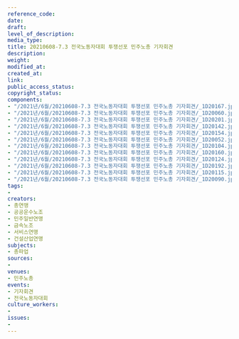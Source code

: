 ```yaml
---
reference_code: 
date: 
draft: 
level_of_description: 
media_type: 
title: 20210608-7.3 전국노동자대회 투쟁선포 민주노총 기자회견
description: 
weight: 
modified_at: 
created_at: 
link: 
public_access_status: 
copyright_status: 
components:
- "/2021년/6월/20210608-7.3 전국노동자대회 투쟁선포 민주노총 기자회견/_1D20167.jpg"
- "/2021년/6월/20210608-7.3 전국노동자대회 투쟁선포 민주노총 기자회견/_1D20060.jpg"
- "/2021년/6월/20210608-7.3 전국노동자대회 투쟁선포 민주노총 기자회견/_1D20201.jpg"
- "/2021년/6월/20210608-7.3 전국노동자대회 투쟁선포 민주노총 기자회견/_1D20142.jpg"
- "/2021년/6월/20210608-7.3 전국노동자대회 투쟁선포 민주노총 기자회견/_1D20154.jpg"
- "/2021년/6월/20210608-7.3 전국노동자대회 투쟁선포 민주노총 기자회견/_1D20052.jpg"
- "/2021년/6월/20210608-7.3 전국노동자대회 투쟁선포 민주노총 기자회견/_1D20104.jpg"
- "/2021년/6월/20210608-7.3 전국노동자대회 투쟁선포 민주노총 기자회견/_1D20160.jpg"
- "/2021년/6월/20210608-7.3 전국노동자대회 투쟁선포 민주노총 기자회견/_1D20124.jpg"
- "/2021년/6월/20210608-7.3 전국노동자대회 투쟁선포 민주노총 기자회견/_1D20192.jpg"
- "/2021년/6월/20210608-7.3 전국노동자대회 투쟁선포 민주노총 기자회견/_1D20115.jpg"
- "/2021년/6월/20210608-7.3 전국노동자대회 투쟁선포 민주노총 기자회견/_1D20090.jpg"
tags:
- 
creators:
- 총연맹
- 공공운수노조
- 민주일반연맹
- 금속노조
- 서비스연맹
- 건설산업연맹
subjects:
- 총파업
sources:
- 
venues:
- 민주노총
events:
- 기자회견
- 전국노동자대회
culture_workers:
- 
issues:
- 
---
```

